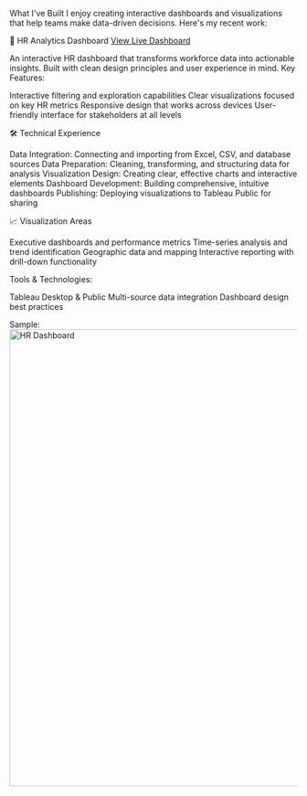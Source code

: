 What I've Built
I enjoy creating interactive dashboards and visualizations that help teams make data-driven decisions. Here's my recent work:

🎯 HR Analytics Dashboard
[View Live Dashboard](https://public.tableau.com/app/profile/jordan.chong6517/viz/HRDashboard_17537593566700/HRSummary?publish=yes)

An interactive HR dashboard that transforms workforce data into actionable insights. Built with clean design principles and user experience in mind.
Key Features:

Interactive filtering and exploration capabilities
Clear visualizations focused on key HR metrics
Responsive design that works across devices
User-friendly interface for stakeholders at all levels

🛠️ Technical Experience

Data Integration: Connecting and importing from Excel, CSV, and database sources
Data Preparation: Cleaning, transforming, and structuring data for analysis
Visualization Design: Creating clear, effective charts and interactive elements
Dashboard Development: Building comprehensive, intuitive dashboards
Publishing: Deploying visualizations to Tableau Public for sharing

📈 Visualization Areas

Executive dashboards and performance metrics
Time-series analysis and trend identification
Geographic data and mapping
Interactive reporting with drill-down functionality

Tools & Technologies:

Tableau Desktop & Public
Multi-source data integration
Dashboard design best practices

Sample:
<img width="1399" height="800" alt="HR Dashboard" src="https://github.com/user-attachments/assets/967f7f3d-80ab-4b7d-b1d7-b1c18e69a249" />
